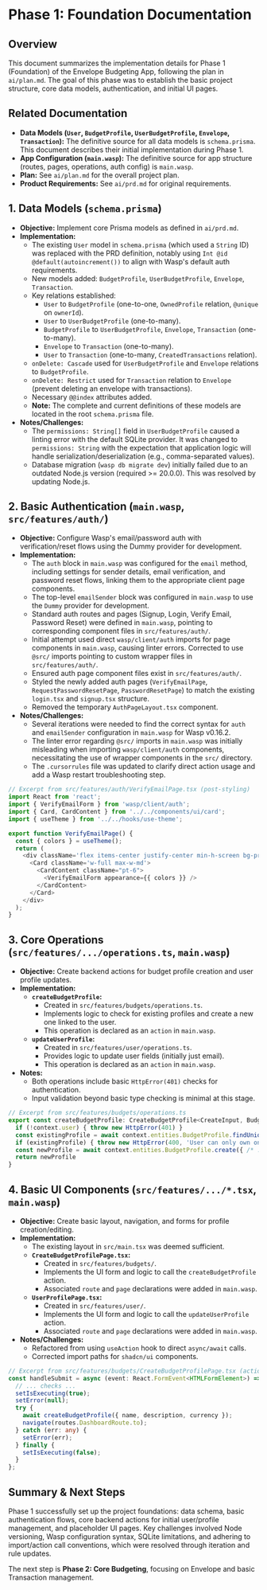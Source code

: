 # Phase 1: Foundation Documentation

## Overview
This document summarizes the implementation details for Phase 1 (Foundation) of the Envelope Budgeting App, following the plan in `ai/plan.md`. The goal of this phase was to establish the basic project structure, core data models, authentication, and initial UI pages.

## Related Documentation

- **Data Models (`User`, `BudgetProfile`, `UserBudgetProfile`, `Envelope`, `Transaction`):** The definitive source for all data models is `schema.prisma`. This document describes their initial implementation during Phase 1.
- **App Configuration (`main.wasp`):** The definitive source for app structure (routes, pages, operations, auth config) is `main.wasp`.
- **Plan:** See `ai/plan.md` for the overall project plan.
- **Product Requirements:** See `ai/prd.md` for original requirements.

## 1. Data Models (`schema.prisma`)

- **Objective:** Implement core Prisma models as defined in `ai/prd.md`.
- **Implementation:**
  - The existing `User` model in `schema.prisma` (which used a `String` ID) was replaced with the PRD definition, notably using `Int @id @default(autoincrement())` to align with Wasp's default auth requirements.
  - New models added: `BudgetProfile`, `UserBudgetProfile`, `Envelope`, `Transaction`.
  - Key relations established:
    - `User` to `BudgetProfile` (one-to-one, `OwnedProfile` relation, `@unique` on `ownerId`).
    - `User` to `UserBudgetProfile` (one-to-many).
    - `BudgetProfile` to `UserBudgetProfile`, `Envelope`, `Transaction` (one-to-many).
    - `Envelope` to `Transaction` (one-to-many).
    - `User` to `Transaction` (one-to-many, `CreatedTransactions` relation).
  - `onDelete: Cascade` used for `UserBudgetProfile` and `Envelope` relations to `BudgetProfile`.
  - `onDelete: Restrict` used for `Transaction` relation to `Envelope` (prevent deleting an envelope with transactions).
  - Necessary `@@index` attributes added.
  - **Note:** The complete and current definitions of these models are located in the root `schema.prisma` file.
- **Notes/Challenges:**
  - The `permissions: String[]` field in `UserBudgetProfile` caused a linting error with the default SQLite provider. It was changed to `permissions: String` with the expectation that application logic will handle serialization/deserialization (e.g., comma-separated values).
  - Database migration (`wasp db migrate dev`) initially failed due to an outdated Node.js version (required >= 20.0.0). This was resolved by updating Node.js.

## 2. Basic Authentication (`main.wasp`, `src/features/auth/`)

- **Objective:** Configure Wasp's email/password auth with verification/reset flows using the Dummy provider for development.
- **Implementation:**
  - The `auth` block in `main.wasp` was configured for the `email` method, including settings for sender details, email verification, and password reset flows, linking them to the appropriate client page components.
  - The top-level `emailSender` block was configured in `main.wasp` to use the `Dummy` provider for development.
  - Standard auth routes and pages (Signup, Login, Verify Email, Password Reset) were defined in `main.wasp`, pointing to corresponding component files in `src/features/auth/`.
  - Initial attempt used direct `wasp/client/auth` imports for page components in `main.wasp`, causing linter errors. Corrected to use `@src/` imports pointing to custom wrapper files in `src/features/auth/`.
  - Ensured auth page component files exist in `src/features/auth/`.
  - Styled the newly added auth pages (`VerifyEmailPage`, `RequestPasswordResetPage`, `PasswordResetPage`) to match the existing `login.tsx` and `signup.tsx` structure.
  - Removed the temporary `AuthPageLayout.tsx` component.
- **Notes/Challenges:**
  - Several iterations were needed to find the correct syntax for `auth` and `emailSender` configuration in `main.wasp` for Wasp v0.16.2.
  - The linter error regarding `@src/` imports in `main.wasp` was initially misleading when importing `wasp/client/auth` components, necessitating the use of wrapper components in the `src/` directory.
  - The `.cursorrules` file was updated to clarify direct action usage and add a Wasp restart troubleshooting step.

```typescript
// Excerpt from src/features/auth/VerifyEmailPage.tsx (post-styling)
import React from 'react';
import { VerifyEmailForm } from 'wasp/client/auth';
import { Card, CardContent } from '../../components/ui/card';
import { useTheme } from '../../hooks/use-theme';

export function VerifyEmailPage() {
  const { colors } = useTheme();
  return (
    <div className='flex items-center justify-center min-h-screen bg-primary-foreground'>
      <Card className='w-full max-w-md'>
        <CardContent className="pt-6"> 
          <VerifyEmailForm appearance={{ colors }} />
        </CardContent>
      </Card>
    </div>
  );
}
```

## 3. Core Operations (`src/features/.../operations.ts`, `main.wasp`)

- **Objective:** Create backend actions for budget profile creation and user profile updates.
- **Implementation:**
  - **`createBudgetProfile`:**
    - Created in `src/features/budgets/operations.ts`.
    - Implements logic to check for existing profiles and create a new one linked to the user.
    - This operation is declared as an `action` in `main.wasp`.
  - **`updateUserProfile`:**
    - Created in `src/features/user/operations.ts`.
    - Provides logic to update user fields (initially just email).
    - This operation is declared as an `action` in `main.wasp`.
- **Notes:**
  - Both operations include basic `HttpError(401)` checks for authentication.
  - Input validation beyond basic type checking is minimal at this stage.

```typescript
// Excerpt from src/features/budgets/operations.ts
export const createBudgetProfile: CreateBudgetProfile<CreateInput, BudgetProfile> = async (args, context) => {
  if (!context.user) { throw new HttpError(401) }
  const existingProfile = await context.entities.BudgetProfile.findUnique({ where: { ownerId: context.user.id } })
  if (existingProfile) { throw new HttpError(400, 'User can only own one profile.') }
  const newProfile = await context.entities.BudgetProfile.create({ /* ... data ... */ })
  return newProfile
}
```

## 4. Basic UI Components (`src/features/.../*.tsx`, `main.wasp`)

- **Objective:** Create basic layout, navigation, and forms for profile creation/editing.
- **Implementation:**
  - The existing layout in `src/main.tsx` was deemed sufficient.
  - **`CreateBudgetProfilePage.tsx`:**
    - Created in `src/features/budgets/`.
    - Implements the UI form and logic to call the `createBudgetProfile` action.
    - Associated `route` and `page` declarations were added in `main.wasp`.
  - **`UserProfilePage.tsx`:**
    - Created in `src/features/user/`.
    - Implements the UI form and logic to call the `updateUserProfile` action.
    - Associated `route` and `page` declarations were added in `main.wasp`.
- **Notes/Challenges:**
  - Refactored from using `useAction` hook to direct `async/await` calls.
  - Corrected import paths for `shadcn/ui` components.

```typescript
// Excerpt from src/features/budgets/CreateBudgetProfilePage.tsx (action call)
const handleSubmit = async (event: React.FormEvent<HTMLFormElement>) => {
  // ... checks ...
  setIsExecuting(true);
  setError(null);
  try {
    await createBudgetProfile({ name, description, currency });
    navigate(routes.DashboardRoute.to);
  } catch (err: any) {
    setError(err);
  } finally {
    setIsExecuting(false);
  }
};
```

## Summary & Next Steps
Phase 1 successfully set up the project foundations: data schema, basic authentication flows, core backend actions for initial user/profile management, and placeholder UI pages. Key challenges involved Node versioning, Wasp configuration syntax, SQLite limitations, and adhering to import/action call conventions, which were resolved through iteration and rule updates.

The next step is **Phase 2: Core Budgeting**, focusing on Envelope and basic Transaction management. 